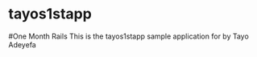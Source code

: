 tayos1stapp
===========
#One Month Rails
This is the tayos1stapp sample application for
by Tayo Adeyefa
